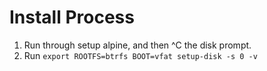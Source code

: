 # Install Process
1. Run through setup alpine, and then ^C the disk prompt.
2. Run `export ROOTFS=btrfs BOOT=vfat setup-disk -s 0 -v`
